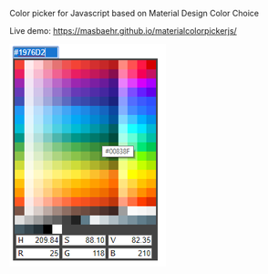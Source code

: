 Color picker for Javascript based on Material Design Color Choice

Live demo: https://masbaehr.github.io/materialcolorpickerjs/

![alt text](https://raw.githubusercontent.com/masbaehr/materialcolorpickerjs/master/images/screenshot.png)
